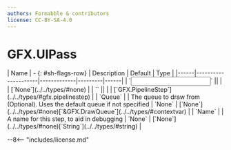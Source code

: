 ```yaml
---
authors: Formabble & contributors
license: CC-BY-SA-4.0
---
```



# GFX.UIPass

<div class="sh-parameters" markdown="1">
| Name | - {: #sh-flags-row} | Description | Default | Type |
|------|---------------------|-------------|---------|------|
| `<input>` || | | [`None`](../../types/#none) |
| `<output>` || | | [`GFX.PipelineStep`](../../types/#gfx.pipelinestep) |
| `Queue` |  | The queue to draw from (Optional). Uses the default queue if not specified | `None` | [`None`](../../types/#none)[`&GFX.DrawQueue`](../../types/#contextvar) |
| `Name` |  | A name for this step, to aid in debugging | `None` | [`None`](../../types/#none)[`String`](../../types/#string) |

</div>



--8<-- "includes/license.md"

